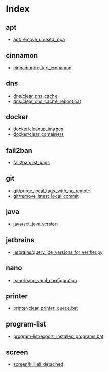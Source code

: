 Index
===
## apt
 - [apt/remove_unused_ppa](apt/remove_unused_ppa)
## cinnamon
 - [cinnamon/restart_cinnamon](cinnamon/restart_cinnamon)
## dns
 - [dns/clear_dns_cache](dns/clear_dns_cache)
 - [dns/clear_dns_cache_reboot.bat](dns/clear_dns_cache_reboot.bat)
## docker
 - [docker/cleanup_images](docker/cleanup_images)
 - [docker/clear_containers](docker/clear_containers)
## fail2ban
 - [fail2ban/list_bans](fail2ban/list_bans)
## git
 - [git/purge_local_tags_with_no_remote](git/purge_local_tags_with_no_remote)
 - [git/remove_latest_local_commit](git/remove_latest_local_commit)
## java
 - [java/set_java_version](java/set_java_version)
## jetbrains
 - [jetbrains/query_ide_versions_for_verifier.py](jetbrains/query_ide_versions_for_verifier.py)
## nano
 - [nano/nano_yaml_configuration](nano/nano_yaml_configuration)
## printer
 - [printer/clear_printer_queue.bat](printer/clear_printer_queue.bat)
## program-list
 - [program-list/export_installed_programs.bat](program-list/export_installed_programs.bat)
## screen
 - [screen/kill_all_detached](screen/kill_all_detached)
